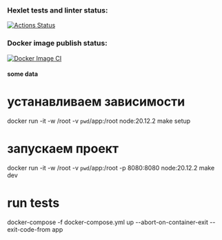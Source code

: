 ### Hexlet tests and linter status:
[![Actions Status](https://github.com/VGrishutin/devops-for-programmers-project-74/actions/workflows/hexlet-check.yml/badge.svg)](https://github.com/VGrishutin/devops-for-programmers-project-74/actions)

### Docker image publish status:
[![Docker Image CI](https://github.com/VGrishutin/devops-for-programmers-project-74/actions/workflows/build-push-docker-image.yml/badge.svg)](https://github.com/VGrishutin/devops-for-programmers-project-74/actions/workflows/build-push-docker-image.yml)

#### some data
# устанавливаем зависимости
docker run -it -w /root -v `pwd`/app:/root node:20.12.2 make setup
# запускаем проект
docker run -it -w /root -v `pwd`/app:/root -p 8080:8080 node:20.12.2 make dev

# run tests 
docker-compose -f docker-compose.yml up --abort-on-container-exit --exit-code-from app

